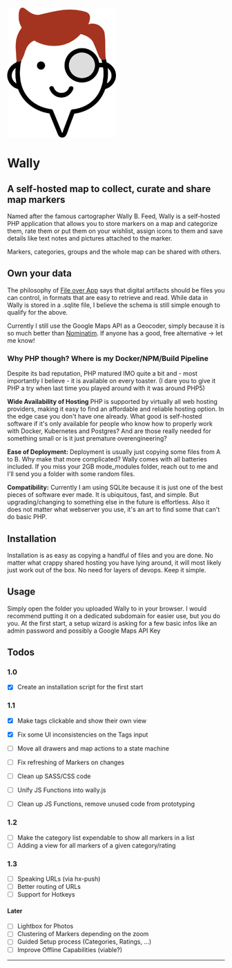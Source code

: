 ![Wally Logo](/assets/images/logo.png)

# Wally
## A self-hosted map to collect, curate and share map markers

Named after the famous cartographer Wally B. Feed, Wally is a self-hosted PHP application that allows you to store markers on a map and categorize them, rate them or put them on your wishlist, assign icons to them and save details like text notes and pictures attached to the marker.

Markers, categories, groups and the whole map can be shared with others.


## Own your data

The philosophy of [File over App](https://stephango.com/file-over-app) says that digital artifacts should be files you can control, in formats that are easy to retrieve and read.
While data in Wally is stored in a .sqlite file, I believe the schema is still simple enough to qualify for the above.

Currently I still use the Google Maps API as a Geocoder, simply because it is so much better than [Nominatim](https://nominatim.org/). If anyone has a good, free alternative -> let me know!


### Why PHP though? Where is my Docker/NPM/Build Pipeline

Despite its bad reputation, PHP matured IMO quite a bit and - most importantly I believe - it is available on every toaster.
(I dare you to give it PHP a try when last time you played around with it was around PHP5)

**Wide Availability of Hosting**
PHP is supported by virtually all web hosting providers, making it easy to find an affordable and reliable hosting option. In the edge case you don't have one already.
What good is self-hosted software if it's only available for people who know how to properly work with Docker, Kubernetes and Postgres? And are those really needed for something small or is it just premature overengineering?

**Ease of Deployment:**
Deployment is usually just copying some files from A to B. Why make that more complicated? Wally comes with all batteries included. If you miss your 2GB mode_modules folder, reach out to me and I'll send you a folder with some random files.

**Compatibility:**
Currently I am using SQLite because it is just one of the best pieces of software ever made. It is ubiquitous, fast, and simple. But upgrading/changing to something else in the future is effortless.
Also it does not matter what webserver you use, it's an art to find some that can't do basic PHP.


## Installation

Installation is as easy as copying a handful of files and you are done.
No matter what crappy shared hosting you have lying around, it will most likely just work out of the box.
No need for layers of devops. Keep it simple.


## Usage

Simply open the folder you uploaded Wally to in your browser. I would recommend putting it on a dedicated subdomain for easier use, but you do you.
At the first start, a setup wizard is asking for a few basic infos like an admin password and possibly a Google Maps API Key


## Todos

### 1.0

- [x] Create an installation script for the first start

### 1.1

- [x] Make tags clickable and show their own view
- [x] Fix some UI inconsistencies on the Tags input

- [ ] Move all drawers and map actions to a state machine
- [ ] Fix refreshing of Markers on changes

- [ ] Clean up SASS/CSS code
- [ ] Unify JS Functions into wally.js
- [ ] Clean up JS Functions, remove unused code from prototyping

### 1.2

- [ ] Make the category list expendable to show all markers in a list
- [ ] Adding a view for all markers of a given category/rating

### 1.3

- [ ] Speaking URLs (via hx-push)
- [ ] Better routing of URLs
- [ ] Support for Hotkeys

#### Later

- [ ] Lightbox for Photos
- [ ] Clustering of Markers depending on the zoom
- [ ] Guided Setup process (Categories, Ratings, ...)
- [ ] Improve Offline Capabilities (viable?)

---
